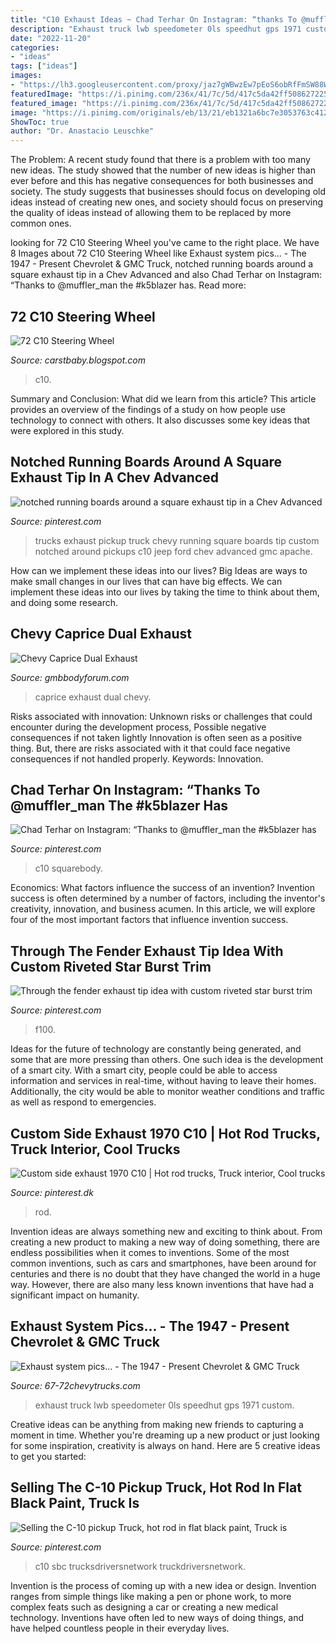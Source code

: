 ```yaml
---
title: "C10 Exhaust Ideas ~ Chad Terhar On Instagram: “thanks To @muffler_man The #k5blazer Has"
description: "Exhaust truck lwb speedometer 0ls speedhut gps 1971 custom"
date: "2022-11-20"
categories:
- "ideas"
tags: ["ideas"]
images:
- "https://lh3.googleusercontent.com/proxy/jaz7gWBwzEw7pEoS6obRfFmSW88W5Zskqax5hQlqlVwoe5lJQFm7_ul7eV55tQ2lg4Ad7z7oxoWvrSfJ5DGSVpkNz-TVL9pBhZHu5QttGwHicPIyVMlugrdIYMjsjFV_rb_ypryd8X9rx_h3yg=s0-d"
featuredImage: "https://i.pinimg.com/236x/41/7c/5d/417c5da42ff508627225759e209bd085--wheels.jpg?b=t"
featured_image: "https://i.pinimg.com/236x/41/7c/5d/417c5da42ff508627225759e209bd085--wheels.jpg?b=t"
image: "https://i.pinimg.com/originals/eb/13/21/eb1321a6bc7e3053763c412d905f9288.jpg"
ShowToc: true
author: "Dr. Anastacio Leuschke"
---
```



The Problem:
A recent study found that there is a problem with too many new ideas. The study showed that the number of new ideas is higher than ever before and this has negative consequences for both businesses and society. The study suggests that businesses should focus on developing old ideas instead of creating new ones, and society should focus on preserving the quality of ideas instead of allowing them to be replaced by more common ones.

	

		
looking for 72 C10 Steering Wheel you've came to the right place. We have 8 Images about 72 C10 Steering Wheel like Exhaust system pics... - The 1947 - Present Chevrolet &amp; GMC Truck, notched running boards around a square exhaust tip in a Chev Advanced and also Chad Terhar on Instagram: “Thanks to @muffler_man the #k5blazer has. Read more:
		
    
## 72 C10 Steering Wheel

<img loading=lazy src="https://lh3.googleusercontent.com/proxy/jaz7gWBwzEw7pEoS6obRfFmSW88W5Zskqax5hQlqlVwoe5lJQFm7_ul7eV55tQ2lg4Ad7z7oxoWvrSfJ5DGSVpkNz-TVL9pBhZHu5QttGwHicPIyVMlugrdIYMjsjFV_rb_ypryd8X9rx_h3yg=s0-d" onerror="this.onerror=null;this.src='https://tse1.mm.bing.net/th?id=OIP.2zRYReo8jnrzqagJWWgi9wHaFj&amp;pid=15.1';" alt="72 C10 Steering Wheel">

_Source: carstbaby.blogspot.com_

>c10. 

	

Summary and Conclusion: What did we learn from this article?
This article provides an overview of the findings of a study on how people use technology to connect with others. It also discusses some key ideas that were explored in this study.

    
## Notched Running Boards Around A Square Exhaust Tip In A Chev Advanced

<img loading=lazy src="https://s-media-cache-ak0.pinimg.com/originals/58/b6/60/58b660b75f92f9f04cc0e3a95a0a3e3b.jpg" onerror="this.onerror=null;this.src='https://tse4.mm.bing.net/th?id=OIP.4hL87AjFLOs8jjrizkQskAHaFj&amp;pid=15.1';" alt="notched running boards around a square exhaust tip in a Chev Advanced">

_Source: pinterest.com_

>trucks exhaust pickup truck chevy running square boards tip custom notched around pickups c10 jeep ford chev advanced gmc apache. 

	

How can we implement these ideas into our lives?
Big Ideas are ways to make small changes in our lives that can have big effects. We can implement these ideas into our lives by taking the time to think about them, and doing some research.

    
## Chevy Caprice Dual Exhaust

<img loading=lazy src="http://i69.servimg.com/u/f69/18/04/82/76/cimg6511.jpg" onerror="this.onerror=null;this.src='https://tse2.mm.bing.net/th?id=OIP.6Cx0dMtiU_wExdCEd7dOnAHaEK&amp;pid=15.1';" alt="Chevy Caprice Dual Exhaust">

_Source: gmbbodyforum.com_

>caprice exhaust dual chevy. 

	

Risks associated with innovation: Unknown risks or challenges that could encounter during the development process, Possible negative consequences if not taken lightly
Innovation is often seen as a positive thing. But, there are risks associated with it that could face negative consequences if not handled properly. Keywords: Innovation.

    
## Chad Terhar On Instagram: “Thanks To @muffler_man The #k5blazer Has

<img loading=lazy src="https://i.pinimg.com/originals/14/e3/d2/14e3d275b55706aebd91a810e742b0e1.jpg" onerror="this.onerror=null;this.src='https://tse3.mm.bing.net/th?id=OIP.OjK-2KvOYNwJsDAGlZLVLQHaHa&amp;pid=15.1';" alt="Chad Terhar on Instagram: “Thanks to @muffler_man the #k5blazer has">

_Source: pinterest.com_

>c10 squarebody. 

	

Economics: What factors influence the success of an invention?
Invention success is often determined by a number of factors, including the inventor's creativity, innovation, and business acumen. In this article, we will explore four of the most important factors that influence invention success.

    
## Through The Fender Exhaust Tip Idea With Custom Riveted Star Burst Trim

<img loading=lazy src="https://i.pinimg.com/236x/41/7c/5d/417c5da42ff508627225759e209bd085--wheels.jpg?b=t" onerror="this.onerror=null;this.src='https://tse3.mm.bing.net/th?id=OIP.qntWNXPOYW1wh9vxcTCvVAAAAA&amp;pid=15.1';" alt="Through the fender exhaust tip idea with custom riveted star burst trim">

_Source: pinterest.com_

>f100. 

	

Ideas for the future of technology are constantly being generated, and some that are more pressing than others. One such idea is the development of a smart city. With a smart city, people could be able to access information and services in real-time, without having to leave their homes. Additionally, the city would be able to monitor weather conditions and traffic as well as respond to emergencies.

    
## Custom Side Exhaust 1970 C10 | Hot Rod Trucks, Truck Interior, Cool Trucks

<img loading=lazy src="https://i.pinimg.com/originals/eb/13/21/eb1321a6bc7e3053763c412d905f9288.jpg" onerror="this.onerror=null;this.src='https://tse2.mm.bing.net/th?id=OIP.wadAejYUg1u7-MdyG-I_hAHaFj&amp;pid=15.1';" alt="Custom side exhaust 1970 C10 | Hot rod trucks, Truck interior, Cool trucks">

_Source: pinterest.dk_

>rod. 

	

Invention ideas are always something new and exciting to think about. From creating a new product to making a new way of doing something, there are endless possibilities when it comes to inventions. Some of the most common inventions, such as cars and smartphones, have been around for centuries and there is no doubt that they have changed the world in a huge way. However, there are also many less known inventions that have had a significant impact on humanity.

    
## Exhaust System Pics... - The 1947 - Present Chevrolet &amp; GMC Truck

<img loading=lazy src="http://i1233.photobucket.com/albums/ff383/andy4639/Exhaust/DSCF0454_zps261652cf.jpg" onerror="this.onerror=null;this.src='https://tse1.mm.bing.net/th?id=OIP.sEWwn78ApLh2ZJ7pmWRfDQHaFj&amp;pid=15.1';" alt="Exhaust system pics... - The 1947 - Present Chevrolet &amp; GMC Truck">

_Source: 67-72chevytrucks.com_

>exhaust truck lwb speedometer 0ls speedhut gps 1971 custom. 

	

Creative ideas can be anything from making new friends to capturing a moment in time. Whether you're dreaming up a new product or just looking for some inspiration, creativity is always on hand. Here are 5 creative ideas to get you started: 

    
## Selling The C-10 Pickup Truck, Hot Rod In Flat Black Paint, Truck Is

<img loading=lazy src="https://i.pinimg.com/736x/ae/14/d9/ae14d970fc06e98afb64fe45a4cd6460.jpg" onerror="this.onerror=null;this.src='https://tse3.mm.bing.net/th?id=OIP.s7V510Ao4XywZuDUL8CZXgHaFj&amp;pid=15.1';" alt="Selling the C-10 pickup Truck, hot rod in flat black paint, Truck is">

_Source: pinterest.com_

>c10 sbc trucksdriversnetwork truckdriversnetwork. 

	

Invention is the process of coming up with a new idea or design. Invention ranges from simple things like making a pen or phone work, to more complex feats such as designing a car or creating a new medical technology. Inventions have often led to new ways of doing things, and have helped countless people in their everyday lives.

